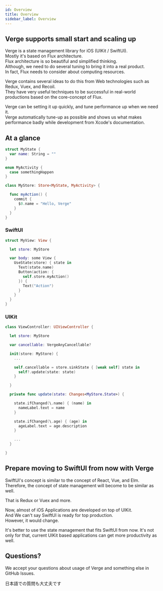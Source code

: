 ```yaml
---
id: Overview
title: Overview
sidebar_label: Overview
---
```


## Verge supports small start and scaling up

Verge is a state management library for iOS (UIKit / SwiftUI).  
Mostly it's based on Flux architecture.  
Flux architecture is so beautiful and simplified thinking.  
Although, we need to do several tuning to bring it into a real product.  
In fact, Flux needs to consider about computing resources.

Verge contains several ideas to do this from Web technologies such as Redux, Vuex, and Recoil.  
They have very useful techniques to be successful in real-world productions based on the core-concept of Flux.

Verge can be setting it up quickly, and tune performance up when we need it.  
Verge automatically tune-up as possible and shows us what makes performance badly while development from Xcode's documentation.

## At a glance

```swift
struct MyState {
  var name: String = ""
}

enum MyActivity {
  case somethingHappen
}

class MyStore: Store<MyState, MyActivity> {

  func myAction() {
    commit {
      $0.name = "Hello, Verge"
    }
  }
}
```

### SwiftUI

```swift
struct MyView: View {

  let store: MyStore

  var body: some View {
    UseState(store) { state in
      Text(state.name)
      Button(action: {
        self.store.myAction()
      }) {
        Text("Action")
      }
    }
  }
}
```

### UIKit

```swift
class ViewController: UIViewController {

  let store: MyStore

  var cancellable: VergeAnyCancellable?

  init(store: MyStore) {
    ...

    self.cancellable = store.sinkState { [weak self] state in
      self?.update(state: state)
    }

  }

  private func update(state: Changes<MyStore.State>) {

    state.ifChanged(\.name) { (name) in
      nameLabel.text = name
    }

    state.ifChanged(\.age) { (age) in
      ageLabel.text = age.description
    }

    ...
  }

}
```

## Prepare moving to SwiftUI from now with Verge

SwiftUI's concept is similar to the concept of React, Vue, and Elm.  
Therefore, the concept of state management will become to be similar as well.

That is Redux or Vuex and more.

Now, almost of iOS Applications are developed on top of UIKit.  
And We can't say SwiftUI is ready for top production.  
However, it would change.

It's better to use the state management that fits SwiftUI from now. It's not only for that, current UIKit based applications can get more productivity as well.

## Questions?

We accept your questions about usage of Verge and something else in GitHub Issues.

日本語での質問も大丈夫です
